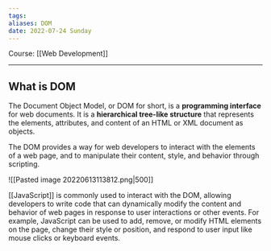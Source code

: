 ```yaml
---
tags: 
aliases: DOM
date: 2022-07-24 Sunday
---
```

Course: [[Web Development]]
- - -

## What is DOM

The Document Object Model, or DOM for short, is a **programming interface** for web documents. It is a **hierarchical tree-like structure** that represents the elements, attributes, and content of an HTML or XML document as objects. 

The DOM provides a way for web developers to interact with the elements of a web page, and to manipulate their content, style, and behavior through scripting.

![[Pasted image 20220613113812.png|500]]

[[JavaScript]] is commonly used to interact with the DOM, allowing developers to write code that can dynamically modify the content and behavior of web pages in response to user interactions or other events. For example, JavaScript can be used to add, remove, or modify HTML elements on the page, change their style or position, and respond to user input like mouse clicks or keyboard events.

